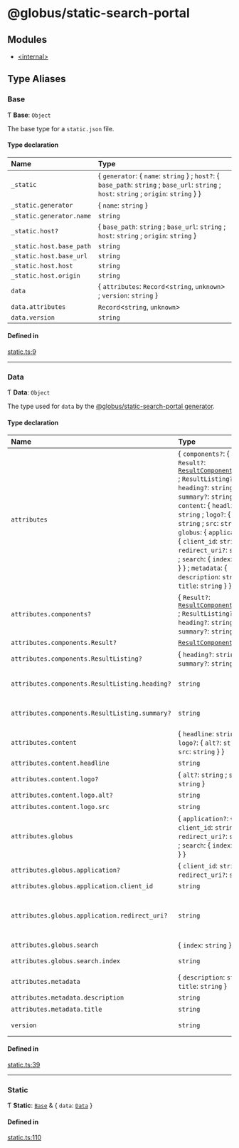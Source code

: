 # @globus/static-search-portal

## Modules

- [\<internal\>](modules/internal_.md)

## Type Aliases

### Base

Ƭ **Base**: `Object`

The base type for a `static.json` file.

#### Type declaration

| Name | Type |
| :------ | :------ |
| `_static` | \{ `generator`: \{ `name`: `string`  } ; `host?`: \{ `base_path`: `string` ; `base_url`: `string` ; `host`: `string` ; `origin`: `string`  }  } |
| `_static.generator` | \{ `name`: `string`  } |
| `_static.generator.name` | `string` |
| `_static.host?` | \{ `base_path`: `string` ; `base_url`: `string` ; `host`: `string` ; `origin`: `string`  } |
| `_static.host.base_path` | `string` |
| `_static.host.base_url` | `string` |
| `_static.host.host` | `string` |
| `_static.host.origin` | `string` |
| `data` | \{ `attributes`: `Record`\<`string`, `unknown`\> ; `version`: `string`  } |
| `data.attributes` | `Record`\<`string`, `unknown`\> |
| `data.version` | `string` |

#### Defined in

[static.ts:9](https://github.com/globus/static-search-portal/blob/d69c034/static.ts#L9)

___

### Data

Ƭ **Data**: `Object`

The type used for `data` by the [@globus/static-search-portal generator](https://github.com/globus/static-search-portal).

#### Type declaration

| Name | Type | Description |
| :------ | :------ | :------ |
| `attributes` | \{ `components?`: \{ `Result?`: [`ResultComponentOptions`](modules/internal_.md#resultcomponentoptions) ; `ResultListing?`: \{ `heading?`: `string` ; `summary?`: `string`  }  } ; `content`: \{ `headline`: `string` ; `logo?`: \{ `alt?`: `string` ; `src`: `string`  }  } ; `globus`: \{ `application?`: \{ `client_id`: `string` ; `redirect_uri?`: `string`  } ; `search`: \{ `index`: `string`  }  } ; `metadata`: \{ `description`: `string` ; `title`: `string`  }  } | - |
| `attributes.components?` | \{ `Result?`: [`ResultComponentOptions`](modules/internal_.md#resultcomponentoptions) ; `ResultListing?`: \{ `heading?`: `string` ; `summary?`: `string`  }  } | - |
| `attributes.components.Result?` | [`ResultComponentOptions`](modules/internal_.md#resultcomponentoptions) | - |
| `attributes.components.ResultListing?` | \{ `heading?`: `string` ; `summary?`: `string`  } | - |
| `attributes.components.ResultListing.heading?` | `string` | The field to use as the title for the result. **`Default`** ```ts "subject" ``` **`Example`** ```ts "entries[0].content.title" ``` **`See`** https://docs.globus.org/api/search/reference/get_subject/#gmetaresult |
| `attributes.components.ResultListing.summary?` | `string` | The field to use as the summary for the result. **`Example`** ```ts "entries[0].content.summary" ``` **`See`** https://docs.globus.org/api/search/reference/get_subject/#gmetaresult |
| `attributes.content` | \{ `headline`: `string` ; `logo?`: \{ `alt?`: `string` ; `src`: `string`  }  } | - |
| `attributes.content.headline` | `string` | - |
| `attributes.content.logo?` | \{ `alt?`: `string` ; `src`: `string`  } | - |
| `attributes.content.logo.alt?` | `string` | - |
| `attributes.content.logo.src` | `string` | - |
| `attributes.globus` | \{ `application?`: \{ `client_id`: `string` ; `redirect_uri?`: `string`  } ; `search`: \{ `index`: `string`  }  } | - |
| `attributes.globus.application?` | \{ `client_id`: `string` ; `redirect_uri?`: `string`  } | Information about your registered Globus Auth Application (Client) **`See`** https://docs.globus.org/api/auth/developer-guide/#developing-apps |
| `attributes.globus.application.client_id` | `string` | The UUID of the client application. |
| `attributes.globus.application.redirect_uri?` | `string` | The redirect URI for the Globus Auth login page to complete the OAuth2 flow. The portal will make a reasonable effort to determine this URI, but this field is provided as a fallback. To use the portal's built-in authorization handling, redirects should be sent to `/authenticate` on the host. **`Example`** ```ts "https://example.com/data-portal/authenticate" ``` |
| `attributes.globus.search` | \{ `index`: `string`  } | Configuration for Search-related functionality in the portal. |
| `attributes.globus.search.index` | `string` | The UUID of the Globus Search Index that will be used as the data source. |
| `attributes.metadata` | \{ `description`: `string` ; `title`: `string`  } | - |
| `attributes.metadata.description` | `string` | - |
| `attributes.metadata.title` | `string` | - |
| `version` | `string` | The version of the `data` object, which is used to determine how the generator will render its `attributes`. **`Example`** ```ts "1.0.0" ``` |

#### Defined in

[static.ts:39](https://github.com/globus/static-search-portal/blob/d69c034/static.ts#L39)

___

### Static

Ƭ **Static**: [`Base`](modules.md#base) & \{ `data`: [`Data`](modules.md#data)  }

#### Defined in

[static.ts:110](https://github.com/globus/static-search-portal/blob/d69c034/static.ts#L110)
